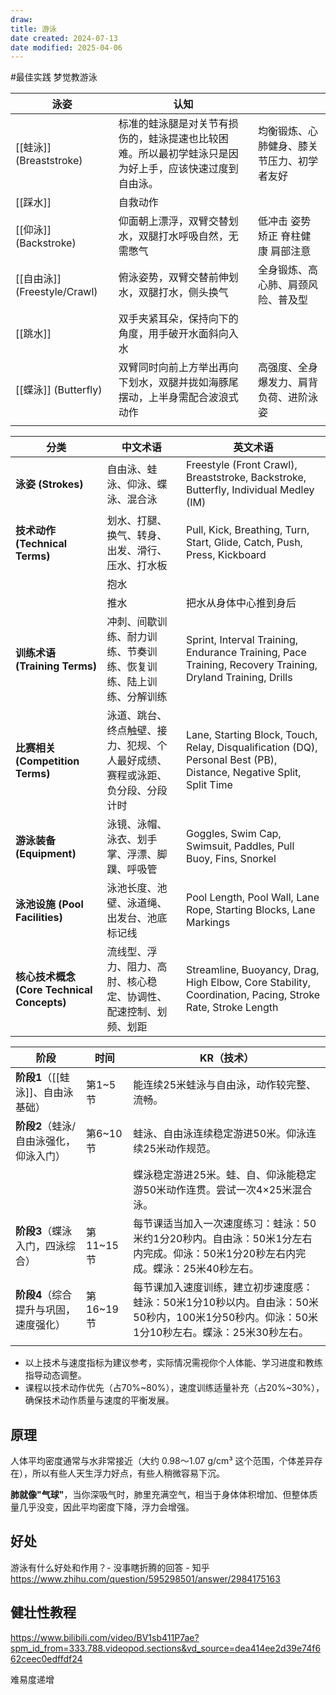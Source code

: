 ```yaml
---
draw:
title: 游泳
date created: 2024-07-13
date modified: 2025-04-06
---
```


#最佳实践 梦觉教游泳

| 泳姿                        | 认知                                                  |                       |
| ------------------------- | --------------------------------------------------- | --------------------- |
| [[蛙泳]] (Breaststroke)     | 标准的蛙泳腿是对关节有损伤的，蛙泳提速也比较困难。所以最初学蛙泳只是因为好上手，应该快速过度到自由泳。| 均衡锻炼、心肺健身、膝关节压力、初学者友好 |
| [[踩水]]                    | 自救动作                                                |                       |
| [[仰泳]] (Backstroke)       | 仰面朝上漂浮，双臂交替划水，双腿打水呼吸自然，无需憋气                         | 低冲击 姿势矫正 脊柱健康 肩部注意    |
| [[自由泳]] (Freestyle/Crawl) | 俯泳姿势，双臂交替前伸划水，双腿打水，侧头换气                             | 全身锻炼、高心肺、肩颈风险、普及型     |
| [[跳水]]                    | 双手夹紧耳朵，保持向下的角度，用手破开水面斜向入水                           |                       |
| [[蝶泳]] (Butterfly)        | 双臂同时向前上方举出再向下划水，双腿并拢如海豚尾摆动，上半身需配合波浪式动作              | 高强度、全身爆发力、肩背负荷、进阶泳姿   |
|                           |                                                     |                       |

| 分类                                   | 中文术语                                   | 英文术语                                                                                                                |
| ------------------------------------ | -------------------------------------- | ------------------------------------------------------------------------------------------------------------------- |
| **泳姿 (Strokes)**                     | 自由泳、蛙泳、仰泳、蝶泳、混合泳                       | Freestyle (Front Crawl), Breaststroke, Backstroke, Butterfly, Individual Medley (IM)                                |
| **技术动作 (Technical Terms)**           | 划水、打腿、换气、转身、出发、滑行、压水、打水板               | Pull, Kick, Breathing, Turn, Start, Glide, Catch, Push, Press, Kickboard                                            |
|                                      | 抱水                                     |                                                                                                                     |
|                                      | 推水                                     | 把水从身体中心推到身后                                                                                                         |
| **训练术语 (Training Terms)**            | 冲刺、间歇训练、耐力训练、节奏训练、恢复训练、陆上训练、分解训练       | Sprint, Interval Training, Endurance Training, Pace Training, Recovery Training, Dryland Training, Drills           |
| **比赛相关 (Competition Terms)**         | 泳道、跳台、终点触壁、接力、犯规、个人最好成绩、赛程或泳距、负分段、分段计时 | Lane, Starting Block, Touch, Relay, Disqualification (DQ), Personal Best (PB), Distance, Negative Split, Split Time |
| **游泳装备 (Equipment)**                 | 泳镜、泳帽、泳衣、划手掌、浮漂、脚蹼、呼吸管                 | Goggles, Swim Cap, Swimsuit, Paddles, Pull Buoy, Fins, Snorkel                                                      |
| **泳池设施 (Pool Facilities)**           | 泳池长度、池壁、泳道绳、出发台、池底标记线                  | Pool Length, Pool Wall, Lane Rope, Starting Blocks, Lane Markings                                                   |
| **核心技术概念 (Core Technical Concepts)** | 流线型、浮力、阻力、高肘、核心稳定、协调性、配速控制、划频、划距       | Streamline, Buoyancy, Drag, High Elbow, Core Stability, Coordination, Pacing, Stroke Rate, Stroke Length            |

| 阶段                     | 时间      | KR（技术）|
| ---------------------- | ------- | --------------------------------------------------------------------------------- |
| **阶段1**（[[蛙泳]]、自由泳基础）| 第1~5节   | 能连续25米蛙泳与自由泳，动作较完整、流畅。|
| **阶段2**（蛙泳/自由泳强化，仰泳入门）| 第6~10节  | 蛙泳、自由泳连续稳定游进50米。仰泳连续25米动作规范。|
|                        |         | 蝶泳稳定游进25米。蛙、自、仰泳能稳定游50米动作连贯。尝试一次4×25米混合泳。|
| **阶段3**（蝶泳入门，四泳综合）| 第11~15节 | 每节课适当加入一次速度练习：蛙泳：50米约1分20秒内。自由泳：50米1分左右内完成。仰泳：50米1分20秒左右内完成。蝶泳：25米40秒左右。|
| **阶段4**（综合提升与巩固，速度强化）| 第16~19节 | 每节课加入速度训练，建立初步速度感：蛙泳：50米1分10秒以内。自由泳：50米50秒内，100米1分50秒内。仰泳：50米1分10秒左右。蝶泳：25米30秒左右。|
|                        |         |                                                                                   |

- 以上技术与速度指标为建议参考，实际情况需视你个人体能、学习进度和教练指导动态调整。
- 课程以技术动作优先（占70%~80%），速度训练适量补充（占20%~30%），确保技术动作质量与速度的平衡发展。

## 原理

人体平均密度通常与水非常接近（大约 0.98～1.07 g/cm³ 这个范围，个体差异存在），所以有些人天生浮力好点，有些人稍微容易下沉。

**肺就像"气球"**，当你深吸气时，肺里充满空气，相当于身体体积增加、但整体质量几乎没变，因此平均密度下降，浮力会增强。

## 好处

游泳有什么好处和作用？- 没事瞎折腾的回答 - 知乎  
https://www.zhihu.com/question/595298501/answer/2984175163

## 健壮性教程

https://www.bilibili.com/video/BV1sb411P7ae?spm_id_from=333.788.videopod.sections&vd_source=dea414ee2d39e74f662ceec0edffdf24

难易度递增
